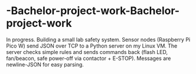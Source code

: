 # -Bachelor-project-work-Bachelor-project-work
In progress. Building a small lab safety system. Sensor nodes (Raspberry Pi Pico W) send JSON over TCP to a Python server on my Linux VM. The server checks simple rules and sends commands back (flash LED, fan/beacon, safe power-off via contactor + E-STOP). Messages are newline-JSON for easy parsing.

